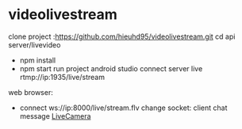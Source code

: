# videolivestream
clone project :https://github.com/hieuhd95/videolivestream.git
cd api server/livevideo
  - npm install
  - npm start
run project android studio
  connect server live
    rtmp://ip:1935/live/stream
    
web browser:
 - connect ws://ip:8000/live/stream.flv
change socket: client chat message [LiveCamera](https://github.com/hieuhd95/videolivestream/blob/61fc0e16d408fba231564b22ef69465913da1c0f/app/src/main/java/com/aloopen/livestreamingfb/LiveCamera.java#L56)

